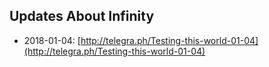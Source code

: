 ## Updates About Infinity

- 2018-01-04: [http://telegra.ph/Testing-this-world-01-04](http://telegra.ph/Testing-this-world-01-04)
